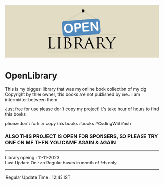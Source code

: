 <img src="https://github.com/YashGajjar7017/OpenLibrary/blob/main/Library.png" alt="404">

# OpenLibrary
This is my biggest library that was my online book collection of my clg
Copyright by thier owner, this books are not published by me.. i am intermidter between them

Just free for use
please don't copy my project! it's take hour of hours to find this books

please don't fork or copy this books
#books #CodingWithYash

<h3> ALSO THIS PROJECT IS OPEN FOR SPONSERS, SO PLEASE TRY ONE ON ME THEN YOU CAME AGAIN & AGAIN</h3>
<hr>
Library opeing : 11-11-2023 <br>
Last Update On : on Regular bases in month of feb only <br><hr>

<div style="border:2px solid white;">Regular Update Time : 12:45 IST </div>

